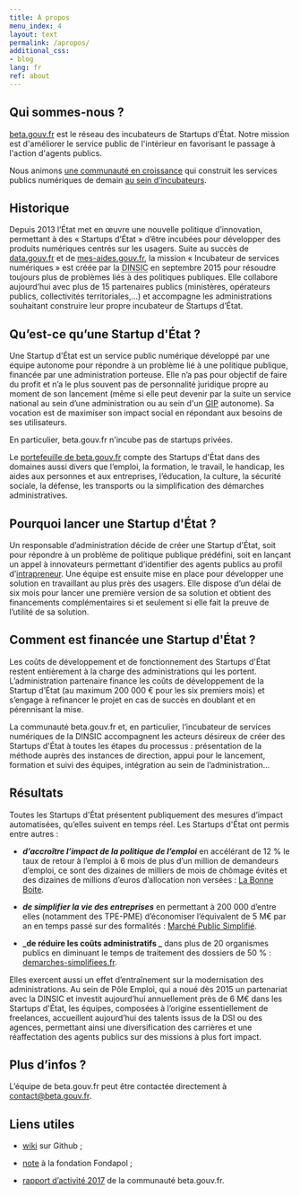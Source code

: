 ```yaml
---
title: À propos
menu_index: 4
layout: text
permalink: /apropos/
additional_css:
- blog
lang: fr
ref: about
---
```


## Qui sommes-nous ?

[beta.gouv.fr](https://beta.gouv.fr/) est le réseau des incubateurs de Startups d’État. Notre mission est d'améliorer le service public de l'intérieur en favorisant le passage à l'action d'agents publics. 

Nous animons [une communauté en croissance](https://beta.gouv.fr/communaute/) qui construit les services publics numériques de demain [au sein d’incubateurs](https://beta.gouv.fr/incubateurs/). 

## Historique

Depuis 2013 l’État met en œuvre une nouvelle politique d’innovation, permettant à des « Startups d’État » d’être incubées pour développer des produits numériques centrés sur les usagers. Suite au succès de [data.gouv.fr](https://data.gouv.fr) et de [mes-aides.gouv.fr](https://mes-aides.gouv.fr), la mission « Incubateur de services numériques » est créée par la <abbr title="Direction interministérielle du numérique et du système d'information et de communication">DINSIC</abbr> en septembre 2015 pour résoudre toujours plus de problèmes liés à des politiques publiques. Elle collabore aujourd’hui avec plus de 15 partenaires publics (ministères, opérateurs publics, collectivités territoriales,...) et accompagne les administrations souhaitant construire leur propre incubateur de Startups d’État.

## Qu’est-ce qu’une Startup d'État ?

Une Startup d'État est un service public numérique développé par une équipe autonome pour répondre à un problème lié à une politique publique, financée par une administration porteuse. Elle n’a pas pour objectif de faire du profit et n’a le plus souvent pas de personnalité juridique propre au moment de son lancement (même si elle peut devenir par la suite un service national au sein d’une administration ou au sein d'un [GIP](https://fr.wikipedia.org/wiki/Groupement_d%27int%C3%A9r%C3%AAt_public) autonome). Sa vocation est de maximiser son impact social en répondant aux besoins de ses utilisateurs. 

En particulier, beta.gouv.fr n'incube pas de startups privées.

Le [portefeuille de beta.gouv.fr](https://beta.gouv.fr/startups/) compte des Startups d'État dans des domaines aussi divers que l’emploi, la formation, le travail, le handicap, les aides aux personnes et aux entreprises, l’éducation, la culture, la sécurité sociale, la défense, les transports ou la simplification des démarches administratives. 

## Pourquoi lancer une Startup d'État ?

Un responsable d’administration décide de créer une Startup d'État, soit pour répondre à un problème de politique publique prédéfini, soit en lançant un appel à innovateurs permettant d’identifier des agents publics au profil d’[intrapreneur](https://beta.gouv.fr/2017/02/16/intrapreneur-startup-d-etat.html). Une équipe est ensuite mise en place pour développer une solution en travaillant au plus près des usagers. Elle dispose d’un délai de six mois pour lancer une première version de sa solution et obtient des financements complémentaires si et seulement si elle fait la preuve de l’utilité de sa solution.

## Comment est financée une Startup d'État ? 

Les coûts de développement et de fonctionnement des Startups d'État restent entièrement à la charge des administrations qui les portent. L’administration partenaire finance les coûts de développement de la Startup d’État (au maximum 200 000 € pour les six premiers mois) et s’engage à refinancer le projet en cas de succès en doublant et en pérennisant la mise. 

La communauté beta.gouv.fr et, en particulier, l’incubateur de services numériques de la DINSIC accompagnent les acteurs désireux de créer des Startups d'État à toutes les étapes du processus : présentation de la méthode auprès des instances de direction, appui pour le lancement, formation et suivi des équipes, intégration au sein de l’administration... 

## Résultats

Toutes les Startups d'État présentent publiquement des mesures d’impact automatisées, qu’elles suivent en temps réel. Les Startups d'État ont permis entre autres :

* **_d’accroître l’impact de la politique de l’emploi_** en accélérant de 12 % le taux de retour à l’emploi à 6 mois de plus d’un million de demandeurs d’emploi, ce sont des dizaines de milliers de mois de chômage évités et des dizaines de millions d’euros d’allocation non versées  : [La Bonne Boite](https://labonneboite.pole-emploi.fr/).

* **_de simplifier la vie des entreprises_** en permettant à 200 000 d’entre elles (notamment des TPE-PME) d’économiser l’équivalent de 5 M€ par an en temps passé sur des formalités : [Marché Public Simplifié](https://mps.apientreprise.fr/).

* **_de réduire les coûts administratifs _** dans plus de 20 organismes publics en diminuant le temps de traitement des dossiers de 50 % : [demarches-simplifiees.fr](https://www.demarches-simplifiees.fr/).

Elles exercent aussi un effet d’entraînement sur la modernisation des administrations. Au sein de Pôle Emploi, qui a noué dès 2015 un partenariat avec la DINSIC et investit aujourd’hui annuellement près de 6 M€ dans les Startups d'État, les équipes, composées à l’origine essentiellement de freelances, accueillent aujourd’hui des talents issus de la DSI ou des agences, permettant ainsi une diversification des carrières et une réaffectation des agents publics sur des missions à plus fort impact.

## Plus d’infos ?

L’équipe de beta.gouv.fr peut être contactée directement à [contact@beta.gouv.fr](mailto:contact@beta.gouv.fr). 

## Liens utiles

* [wiki](https://github.com/betagouv/beta.gouv.fr/wiki) sur Github ;

* [note](http://www.fondapol.org/etude/pierre-pezziardi-et-henri-verdier-des-startups-detat-a-letat-plateforme/) à la fondation Fondapol ;

* [rapport d’activité 2017](https://beta.gouv.fr/rapportannuel.pdf) de la communauté beta.gouv.fr.
